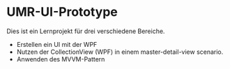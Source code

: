 # UMR-UI-Prototype
Dies ist ein Lernprojekt für drei verschiedene Bereiche.
- Erstellen ein UI mit der WPF
- Nutzen der CollectionView (WPF) in einem master-detail-view scenario.
- Anwenden des MVVM-Pattern
